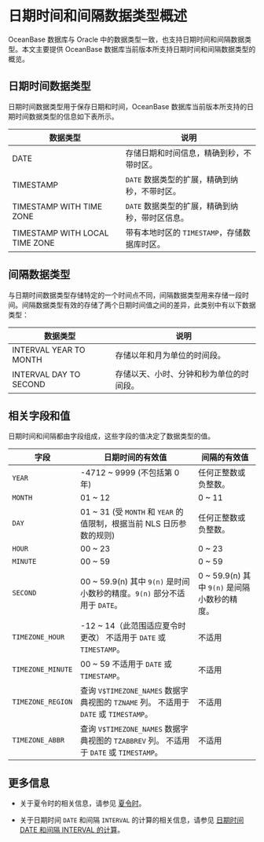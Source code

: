 # 日期时间和间隔数据类型概述

OceanBase 数据库与 Oracle 中的数据类型一致，也支持日期时间和间隔数据类型。本文主要提供 OceanBase 数据库当前版本所支持日期时间和间隔数据类型的概览。

## 日期时间数据类型

日期时间数据类型用于保存日期和时间，OceanBase 数据库当前版本所支持的日期时间数据类型的信息如下表所示。

|              数据类型              |              说明              |
|--------------------------------|------------------------------|
| DATE                           | 存储日期和时间信息，精确到秒，不带时区。         |
| TIMESTAMP                      | `DATE` 数据类型的扩展，精确到纳秒，不带时区。   |
| TIMESTAMP WITH TIME ZONE       | `DATE` 数据类型的扩展，精确到纳秒，带时区信息。  |
| TIMESTAMP WITH LOCAL TIME ZONE | 带有本地时区的 `TIMESTAMP`，存储数据库时区。 |

## 间隔数据类型

与日期时间数据类型存储特定的一个时间点不同，间隔数据类型用来存储一段时间。间隔数据类型有效的存储了两个日期时间值之间的差异，此类别中有以下数据类型：

|        **数据类型**        |        **说明**        |
|------------------------|----------------------|
| INTERVAL YEAR TO MONTH | 存储以年和月为单位的时间段。       |
| INTERVAL DAY TO SECOND | 存储以天、小时、分钟和秒为单位的时间段。 |

## 相关字段和值

日期时间和间隔都由字段组成，这些字段的值决定了数据类型的值。

|        字段         |                                日期时间的有效值                                 |                      间隔的有效值                       |
|-------------------|-------------------------------------------------------------------------|---------------------------------------------------|
| `YEAR`            | -4712 \~ 9999 (不包括第 0 年)                                                | 任何正整数或负整数。                                        |
| `MONTH`           | 01 \~ 12                                                                | 0 \~ 11                                           |
| `DAY`             | 01 \~ 31 (受 `MONTH` 和 `YEAR` 的值限制，根据当前 NLS 日历参数的规则)                     | 任何正整数或负整数。                                        |
| `HOUR`            | 00 \~ 23                                                                | 0 \~ 23                                           |
| `MINUTE`          | 00 \~ 59                                                                | 0 \~ 59                                           |
| `SECOND`          | 00 \~ 59.9(n) 其中 `9(n)` 是时间小数秒的精度。`9(n)` 部分不适用于 `DATE`。 | 0 \~ 59.9(n) 其中 `9(n)` 是间隔小数秒的精度。 |
| `TIMEZONE_HOUR`   | -12 \~ 14（此范围适应夏令时更改） 不适用于 `DATE` 或 `TIMESTAMP`。        | 不适用                                               |
| `TIMEZONE_MINUTE` | 00 \~ 59 不适用于 `DATE` 或 `TIMESTAMP`。                     | 不适用                                               |
| `TIMEZONE_REGION` | 查询 `V$TIMEZONE_NAMES` 数据字典视图的 `TZNAME` 列。 不适用于 `DATE` 或 `TIMESTAMP`。    | 不适用                                               |
| `TIMEZONE_ABBR`   | 查询 `V$TIMEZONE_NAMES` 数据字典视图的 `TZABBREV` 列。 不适用于 `DATE` 或 `TIMESTAMP`。  | 不适用                                               |

## 更多信息

* 关于夏令时的相关信息，请参见 [夏令时](../4.date-time-and-interval-data-types-of-oracle-mode/4.timestamp-with-time-zone-data-type-of-oracle-mode.md)。

* 关于日期时间 `DATE` 和间隔 `INTERVAL` 的计算的相关信息，请参见 [日期时间 DATE 和间隔 INTERVAL 的计算](../4.date-time-and-interval-data-types-of-oracle-mode/8.calculation-of-date-time-and-interval-of-oracle-mode.md)。
